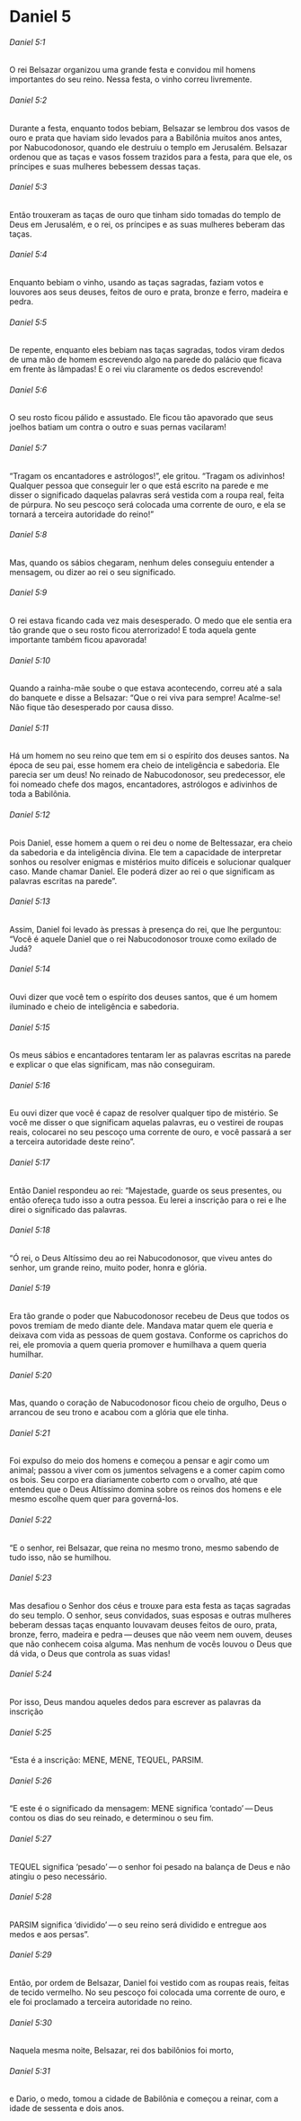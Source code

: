 # Daniel 5

###### Daniel 5:1

O rei Belsazar organizou uma grande festa e convidou mil homens importantes do seu reino. Nessa festa, o vinho correu livremente.

###### Daniel 5:2

Durante a festa, enquanto todos bebiam, Belsazar se lembrou dos vasos de ouro e prata que haviam sido levados para a Babilônia muitos anos antes, por Nabucodonosor, quando ele destruiu o templo em Jerusalém. Belsazar ordenou que as taças e vasos fossem trazidos para a festa, para que ele, os príncipes e suas mulheres bebessem dessas taças.

###### Daniel 5:3

Então trouxeram as taças de ouro que tinham sido tomadas do templo de Deus em Jerusalém, e o rei, os príncipes e as suas mulheres beberam das taças.

###### Daniel 5:4

Enquanto bebiam o vinho, usando as taças sagradas, faziam votos e louvores aos seus deuses, feitos de ouro e prata, bronze e ferro, madeira e pedra.

###### Daniel 5:5

De repente, enquanto eles bebiam nas taças sagradas, todos viram dedos de uma mão de homem escrevendo algo na parede do palácio que ficava em frente às lâmpadas! E o rei viu claramente os dedos escrevendo!

###### Daniel 5:6

O seu rosto ficou pálido e assustado. Ele ficou tão apavorado que seus joelhos batiam um contra o outro e suas pernas vacilaram!

###### Daniel 5:7

“Tragam os encantadores e astrólogos!”, ele gritou. “Tragam os adivinhos! Qualquer pessoa que conseguir ler o que está escrito na parede e me disser o significado daquelas palavras será vestida com a roupa real, feita de púrpura. No seu pescoço será colocada uma corrente de ouro, e ela se tornará a terceira autoridade do reino!”

###### Daniel 5:8

Mas, quando os sábios chegaram, nenhum deles conseguiu entender a mensagem, ou dizer ao rei o seu significado.

###### Daniel 5:9

O rei estava ficando cada vez mais desesperado. O medo que ele sentia era tão grande que o seu rosto ficou aterrorizado! E toda aquela gente importante também ficou apavorada!

###### Daniel 5:10

Quando a rainha-mãe soube o que estava acontecendo, correu até a sala do banquete e disse a Belsazar: “Que o rei viva para sempre! Acalme-se! Não fique tão desesperado por causa disso.

###### Daniel 5:11

Há um homem no seu reino que tem em si o espírito dos deuses santos. Na época de seu pai, esse homem era cheio de inteligência e sabedoria. Ele parecia ser um deus! No reinado de Nabucodonosor, seu predecessor, ele foi nomeado chefe dos magos, encantadores, astrólogos e adivinhos de toda a Babilônia.

###### Daniel 5:12

Pois Daniel, esse homem a quem o rei deu o nome de Beltessazar, era cheio da sabedoria e da inteligência divina. Ele tem a capacidade de interpretar sonhos ou resolver enigmas e mistérios muito difíceis e solucionar qualquer caso. Mande chamar Daniel. Ele poderá dizer ao rei o que significam as palavras escritas na parede”.

###### Daniel 5:13

Assim, Daniel foi levado às pressas à presença do rei, que lhe perguntou: “Você é aquele Daniel que o rei Nabucodonosor trouxe como exilado de Judá?

###### Daniel 5:14

Ouvi dizer que você tem o espírito dos deuses santos, que é um homem iluminado e cheio de inteligência e sabedoria.

###### Daniel 5:15

Os meus sábios e encantadores tentaram ler as palavras escritas na parede e explicar o que elas significam, mas não conseguiram.

###### Daniel 5:16

Eu ouvi dizer que você é capaz de resolver qualquer tipo de mistério. Se você me disser o que significam aquelas palavras, eu o vestirei de roupas reais, colocarei no seu pescoço uma corrente de ouro, e você passará a ser a terceira autoridade deste reino”.

###### Daniel 5:17

Então Daniel respondeu ao rei: “Majestade, guarde os seus presentes, ou então ofereça tudo isso a outra pessoa. Eu lerei a inscrição para o rei e lhe direi o significado das palavras.

###### Daniel 5:18

“Ó rei, o Deus Altíssimo deu ao rei Nabucodonosor, que viveu antes do senhor, um grande reino, muito poder, honra e glória.

###### Daniel 5:19

Era tão grande o poder que Nabucodonosor recebeu de Deus que todos os povos tremiam de medo diante dele. Mandava matar quem ele queria e deixava com vida as pessoas de quem gostava. Conforme os caprichos do rei, ele promovia a quem queria promover e humilhava a quem queria humilhar.

###### Daniel 5:20

Mas, quando o coração de Nabucodonosor ficou cheio de orgulho, Deus o arrancou de seu trono e acabou com a glória que ele tinha.

###### Daniel 5:21

Foi expulso do meio dos homens e começou a pensar e agir como um animal; passou a viver com os jumentos selvagens e a comer capim como os bois. Seu corpo era diariamente coberto com o orvalho, até que entendeu que o Deus Altíssimo domina sobre os reinos dos homens e ele mesmo escolhe quem quer para governá-los.

###### Daniel 5:22

“E o senhor, rei Belsazar, que reina no mesmo trono, mesmo sabendo de tudo isso, não se humilhou.

###### Daniel 5:23

Mas desafiou o Senhor dos céus e trouxe para esta festa as taças sagradas do seu templo. O senhor, seus convidados, suas esposas e outras mulheres beberam dessas taças enquanto louvavam deuses feitos de ouro, prata, bronze, ferro, madeira e pedra — deuses que não veem nem ouvem, deuses que não conhecem coisa alguma. Mas nenhum de vocês louvou o Deus que dá vida, o Deus que controla as suas vidas!

###### Daniel 5:24

Por isso, Deus mandou aqueles dedos para escrever as palavras da inscrição

###### Daniel 5:25

“Esta é a inscrição: MENE, MENE, TEQUEL, PARSIM.

###### Daniel 5:26

“E este é o significado da mensagem: MENE significa ‘contado’ — Deus contou os dias do seu reinado, e determinou o seu fim.

###### Daniel 5:27

TEQUEL significa ‘pesado’ — o senhor foi pesado na balança de Deus e não atingiu o peso necessário.

###### Daniel 5:28

PARSIM significa ‘dividido’ — o seu reino será dividido e entregue aos medos e aos persas”.

###### Daniel 5:29

Então, por ordem de Belsazar, Daniel foi vestido com as roupas reais, feitas de tecido vermelho. No seu pescoço foi colocada uma corrente de ouro, e ele foi proclamado a terceira autoridade no reino.

###### Daniel 5:30

Naquela mesma noite, Belsazar, rei dos babilônios foi morto,

###### Daniel 5:31

e Dario, o medo, tomou a cidade de Babilônia e começou a reinar, com a idade de sessenta e dois anos.

